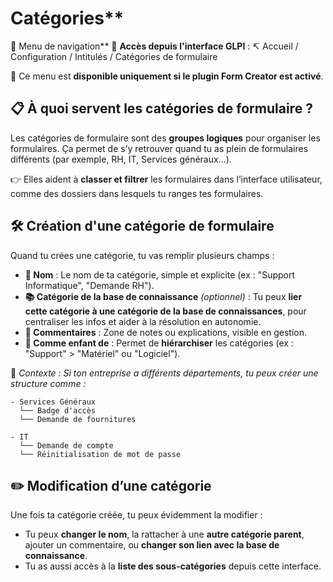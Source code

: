 # Catégories**

🧭 Menu de navigation** 📍 **Accès depuis l'interface GLPI** : ↸ Accueil / Configuration / Intitulés / Catégories de formulaire

📌 Ce menu est **disponible uniquement si le plugin Form Creator est activé**.



## **📋 À quoi servent les catégories de formulaire ?**

Les catégories de formulaire sont des **groupes logiques** pour organiser les formulaires. Ça permet de s’y retrouver quand tu as plein de formulaires différents (par exemple, RH, IT, Services généraux...).

👉 Elles aident à **classer et filtrer** les formulaires dans l’interface utilisateur, comme des dossiers dans lesquels tu ranges tes formulaires.



## **🛠️ Création d'une catégorie de formulaire**

Quand tu crées une catégorie, tu vas remplir plusieurs champs :

- **📝 Nom** : Le nom de ta catégorie, simple et explicite (ex : "Support Informatique", "Demande RH").
- **📚 Catégorie de la base de connaissance** *(optionnel)* : Tu peux **lier cette catégorie à une catégorie de la base de connaissances**, pour centraliser les infos et aider à la résolution en autonomie.
- **💬 Commentaires** : Zone de notes ou explications, visible en gestion.
- **📁 Comme enfant de** : Permet de **hiérarchiser** les catégories (ex : "Support" > "Matériel" ou "Logiciel").

🧠 *Contexte : Si ton entreprise a différents départements, tu peux créer une structure comme :*
```text
- Services Généraux  
  └── Badge d'accès  
  └── Demande de fournitures

- IT  
  └── Demande de compte  
  └── Réinitialisation de mot de passe
```


## **✏️ Modification d’une catégorie**

Une fois ta catégorie créée, tu peux évidemment la modifier :

- Tu peux **changer le nom**, la rattacher à une **autre catégorie parent**, ajouter un commentaire, ou **changer son lien avec la base de connaissance**.
- Tu as aussi accès à la **liste des sous-catégories** depuis cette interface.

